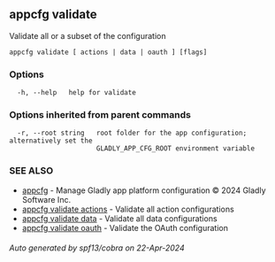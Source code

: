 ## appcfg validate

Validate all or a subset of the configuration

```
appcfg validate [ actions | data | oauth ] [flags]
```

### Options

```
  -h, --help   help for validate
```

### Options inherited from parent commands

```
  -r, --root string   root folder for the app configuration; alternatively set the
                      GLADLY_APP_CFG_ROOT environment variable
```

### SEE ALSO

* [appcfg](appcfg.md)	 - Manage Gladly app platform configuration © 2024 Gladly Software Inc.
* [appcfg validate actions](appcfg_validate_actions.md)	 - Validate all action configurations
* [appcfg validate data](appcfg_validate_data.md)	 - Validate all data configurations
* [appcfg validate oauth](appcfg_validate_oauth.md)	 - Validate the OAuth configuration

###### Auto generated by spf13/cobra on 22-Apr-2024

